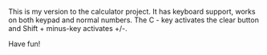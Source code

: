 This is my version to the calculator project.
It has keyboard support, works on both keypad and normal numbers.
The C - key activates the clear button and Shift + minus-key activates +/-.

Have fun!